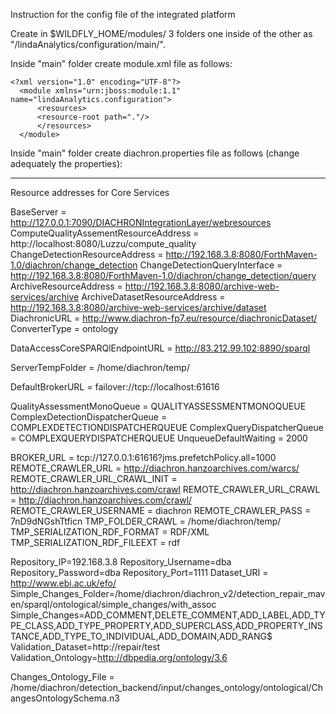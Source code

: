 Instruction for the config file of the integrated platform

Create in $WILDFLY_HOME/modules/ 3 folders one inside of the other as "/lindaAnalytics/configuration/main/".

Inside "main" folder create module.xml file as follows:
```
<?xml version="1.0" encoding="UTF-8"?>  
  <module xmlns="urn:jboss:module:1.1" name="lindaAnalytics.configuration">  
      <resources>  
      <resource-root path="."/>  
      </resources>  
  </module>  
```
Inside "main" folder create diachron.properties file as follows (change adequately the properties):

--------------------------------

Resource addresses for Core Services

BaseServer                              = http://127.0.0.1:7090/DIACHRONIntegrationLayer/webresources
ComputeQualityAssementResourceAddress   = http://localhost:8080/Luzzu/compute_quality
ChangeDetectionResourceAddress          = http://192.168.3.8:8080/ForthMaven-1.0/diachron/change_detection
ChangeDetectionQueryInterface           = http://192.168.3.8:8080/ForthMaven-1.0/diachron/change_detection/query
ArchiveResourceAddress                  = http://192.168.3.8:8080/archive-web-services/archive
ArchiveDatasetResourceAddress           = http://192.168.3.8:8080/archive-web-services/archive/dataset
DiachronicURL                           = http://www.diachron-fp7.eu/resource/diachronicDataset/
ConverterType                           = ontology

DataAccessCoreSPARQlEndpointURL         = http://83.212.99.102:8890/sparql

ServerTempFolder                 = /home/diachron/temp/

DefaultBrokerURL                 = failover://tcp://localhost:61616

QualityAssessmentMonoQueue       = QUALITYASSESSMENTMONOQUEUE
ComplexDetectionDispatcherQueue  = COMPLEXDETECTIONDISPATCHERQUEUE
ComplexQueryDispatcherQueue      = COMPLEXQUERYDISPATCHERQUEUE
UnqueueDefaultWaiting            = 2000

BROKER_URL = tcp://127.0.0.1:61616?jms.prefetchPolicy.all=1000
REMOTE_CRAWLER_URL = http://diachron.hanzoarchives.com/warcs/
REMOTE_CRAWLER_URL_CRAWL_INIT = http://diachron.hanzoarchives.com/crawl
REMOTE_CRAWLER_URL_CRAWL = http://diachron.hanzoarchives.com/crawl/
REMOTE_CRAWLER_USERNAME = diachron
REMOTE_CRAWLER_PASS = 7nD9dNGshTtficn
TMP_FOLDER_CRAWL = /home/diachron/temp/
TMP_SERIALIZATION_RDF_FORMAT  = RDF/XML
TMP_SERIALIZATION_RDF_FILEEXT = rdf

Repository_IP=192.168.3.8
Repository_Username=dba
Repository_Password=dba
Repository_Port=1111
Dataset_URI = http://www.ebi.ac.uk/efo/
Simple_Changes_Folder=/home/diachron/diachron_v2/detection_repair_maven/sparql/ontological/simple_changes/with_assoc
Simple_Changes=ADD_COMMENT,DELETE_COMMENT,ADD_LABEL,ADD_TYPE_CLASS,ADD_TYPE_PROPERTY,ADD_SUPERCLASS,ADD_PROPERTY_INSTANCE,ADD_TYPE_TO_INDIVIDUAL,ADD_DOMAIN,ADD_RANG$
Validation_Dataset=http://repair/test
Validation_Ontology=http://dbpedia.org/ontology/3.6

Changes_Ontology_File = /home/diachron/detection_backend/input/changes_ontology/ontological/ChangesOntologySchema.n3

